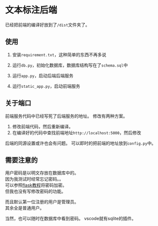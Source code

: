 # 文本标注后端

已经把前端的编译好放到了`/dist`文件夹了。

## 使用

1. 安装`requirement.txt`，这种简单的东西不再多说

2. 运行`db.py`，初始化数据库，数据库结构写在了`schema.sql`中

3. 运行`app.py`，启动后端后端服务

4. 运行`static_app.py`，启动前端服务

## 关于端口

前端服务代码中已经写死了后端服务的地址。
修改有两种方案。
1. 修改前端代码，然后重新编译。
2. 在编译好的代码中查找前端地址`http://localhost:5000`，然后修改

后端的同源设置或许也会有问题。
可以即时的把前端的地址放到`config.py`中。

## 需要注意的

用户密码是以明文存放在数据库中的。  
因为我测试时经常忘记密码。。  
可以参照[flask教程](https://dormousehole.readthedocs.io/en/latest/tutorial/views.html)将密码加密。  
但我也没有写修改密码的功能。  

而且默认第一位注册的用户是管理员。  
其余全是普通用户。  

当然，也可以随时在数据库中看到密码。
vscode就有sqlite的插件。